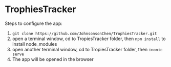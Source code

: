 # TrophiesTracker
Steps to configure the app:
1. ```git clone https://github.com/JohnsonsonChen/TrophiesTracker.git```
2. open a terminal window, cd to TropiesTracker folder, then ```npm install``` to install node_modules
3. open another terminal window, cd to TropiesTracker folder, then ```inonic serve```
4. The app will be opened in the browser
